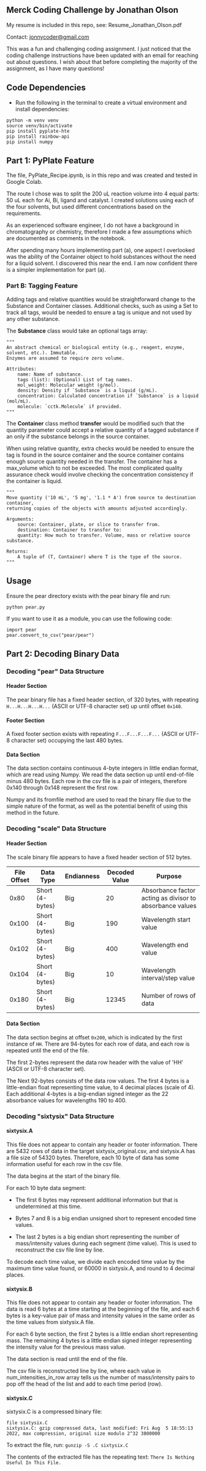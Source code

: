 ## Merck Coding Challenge by Jonathan Olson
My resume is included in this repo, see: Resume_Jonathan_Olson.pdf

Contact: jonnycoder@gmail.com

This was a fun and challenging coding assignment. I just noticed that the 
coding challenge instructions have been updated with an email for reaching 
out about questions. I wish about that before completing the 
majority of the assignment, as I have many questions!



## Code Dependencies

- Run the following in the terminal to create a virtual environment and install dependencies:
```
python -m venv venv
source venv/bin/activate
pip install pyplate-hte
pip install rainbow-api
pip install numpy
```

## Part 1: PyPlate Feature

The file, PyPlate_Recipe.ipynb, is in this repo and was created and tested 
in Google Colab. 

The route I chose was to split the 200 uL reaction volume into 4 equal parts: 50 uL each 
for Ai, Bi, ligand and catalyst. I created solutions using each of the four 
solvents, but used different concentrations based on the requirements.

As an experienced software engineer, I do not have a background in chromatography or chemistry, 
therefore I made a few assumptions which are documented as comments in the notebook.

After spending many hours implementing part (a), one aspect I overlooked was the ability 
of the Container object to hold substances without the need for a liquid solvent. I 
discovered this near the end. I am now confident there is a simpler implementation for part (a).


### Part B: Tagging Feature

Adding tags and relative quantities would be straightforward change to the Substance and 
Container classes. Additional checks, such as using a Set to track all tags, would be 
needed to ensure a tag is unique and not used by any other substance.

The **Substance** class would take an optional tags array:
```
"""
An abstract chemical or biological entity (e.g., reagent, enzyme, solvent, etc.). Immutable.
Enzymes are assumed to require zero volume.

Attributes:
    name: Name of substance.
    tags (list): (Optional) List of tag names.
    mol_weight: Molecular weight (g/mol).
    density: Density if `Substance` is a liquid (g/mL).
    concentration: Calculated concentration if `Substance` is a liquid (mol/mL).
    molecule: `cctk.Molecule` if provided.
"""
```

The **Container** class method **transfer** would be modified such that the quantity 
parameter could accept a relative quantity of a tagged substance if an only if the substance 
belongs in the source container. 

When using relative quantity, extra checks would be needed to ensure the tag is found in 
the source container and the source container contains enough source quantity needed in 
the transfer. The container has a max_volume which to not be exceeded. The most complicated 
quality assurance check would involve checking the concentration consistency if the container 
is liquid.
```
"""
Move quantity ('10 mL', '5 mg', '1.1 * A') from source to destination container,
returning copies of the objects with amounts adjusted accordingly.

Arguments:
    source: Container, plate, or slice to transfer from.
    destination: Container to transfer to:
    quantity: How much to transfer. Volume, mass or relative source substance.

Returns:
    A tuple of (T, Container) where T is the type of the source.
"""
```



## Usage
Ensure the pear directory exists with the pear binary file and run: 
```
python pear.py
```
If you want to use it as a module, you can use the following code:
```
import pear
pear.convert_to_csv("pear/pear")
```


## Part 2: Decoding Binary Data

### Decoding "pear" Data Structure

#### Header Section
The pear binary file has a fixed header section, of 320 bytes, with repeating
`H...H...H...H...` (ASCII or UTF-8 character set) up until offset `0x140`. 

#### Footer Section
A fixed footer section exists with repeating `F...F...F...F...` (ASCII or UTF-8 character set) 
occupying the last 480 bytes.

#### Data Section
The data section contains continuous 4-byte integers in little endian format, which are 
read using Numpy. We read the data section up until end-of-file minus 480 bytes. Each row 
in the csv file is a pair of integers, therefore 0x140 through 0x148 represent the first row.

Numpy and its fromfile method are used to read the binary file due to the simple nature of the format, 
as well as the potential benefit of using this method in the future.


### Decoding "scale" Data Structure

#### Header Section
The scale binary file appears to have a fixed header section of 512 bytes.

| File Offset | Data Type       | Endianness | Decoded Value | Purpose                                                   |
|-------------|-----------------|------------|---------------|-----------------------------------------------------------|
| 0x80        | Short (4-bytes) | Big        | 20            | Absorbance factor acting as divisor to absorbance values  |
| 0x100       | Short (4-bytes) | Big        | 190           | Wavelength start value                                    |
| 0x102       | Short (4-bytes) | Big        | 400           | Wavelength end value                                      |
| 0x104       | Short (4-bytes) | Big        | 10            | Wavelength interval/step value                            |
| 0x180       | Short (4-bytes) | Big        | 12345         | Number of rows of data                                    |



#### Data Section
The data section begins at offset `0x200`, which is indicated by the first instance of `HH`. 
There are 94-bytes for each row of data, and each row is repeated until the end of the file.

The first 2-bytes represent the data row header with the value of 'HH' (ASCII or UTF-8 character set).

The Next 92-bytes consists of the data row values.
The first 4 bytes is a little-endian float representing time value, to 4 decimal places (scale of 4).
Each additional 4-bytes is a big-endian signed integer as the 22 absorbance values for wavelengths 190 to 400.


### Decoding "sixtysix" Data Structure

#### sixtysix.A
This file does not appear to contain any header or footer information.
There are 5432 rows of data in the target sixtysix_original.csv, and sixtysix.A has a file size of 54320 bytes.
Therefore, each 10 byte of data has some information useful for each row in the csv file.

The data begins at the start of the binary file.

For each 10 byte data segment:

* The first 6 bytes may represent additional information but that is undetermined at this time.

* Bytes 7 and 8 is a big endian unsigned short to represent encoded time values.

* The last 2 bytes is a big endian short representing the number of mass/intensity values during each segment (time value).
This is used to reconstruct the csv file line by line.

To decode each time value, we divide each encoded time value by the maximum time value found, 
or 60000 in sixtysix.A, and round to 4 decimal places. 



#### sixtysix.B
This file does not appear to contain any header or footer information.
The data is read 6 bytes at a time starting at the beginning of the file, and each 6 bytes is 
a key-value pair of mass and intensity values in the same order as the time values from sixtysix.A file.

For each 6 byte section, the first 2 bytes is a little endian short representing mass.
The remaining 4 bytes is a little endian signed integer representing the intensity value for the previous mass value.

The data section is read until the end of the file.

The csv file is reconstructed line by line, where each value in num_intensities_in_row array 
tells us the number of mass/intensity pairs to pop off the head of the list and add to each time period (row).


#### sixtysix.C
sixtysix.C is a compressed binary file:
```
file sixtysix.C   
sixtysix.C: gzip compressed data, last modified: Fri Aug  5 18:55:13 2022, max compression, original size modulo 2^32 3800000
```

To extract the file, run: `gunzip -S .C sixtysix.C`

The contents of the extracted file has the repeating text: `There Is Nothing Useful In This File.`


